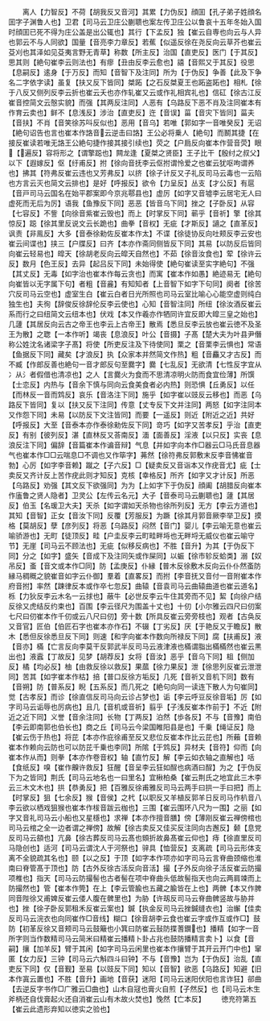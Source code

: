<!-- { "loadSidebar": true } -->
　　离人【力智反】不荷【胡我反又音河】其累【力伪反】顔囬【孔子弟子姓顔名囬字子渊鲁人也】卫君【司马云卫庄公蒯聩也案左传卫庄公以鲁哀十五年冬始入国时顔囬已死不得为庄公盖是出公辄也】其行【下孟反】独【崔云自専也向云与人异也郭云不与人同欲】国量【音亮李力章反】若蕉【似遥反徐在尧反向云草芥也崔云芟刈也其泽如见芟夷言野无青草】称数【所主反】治国【直吏反】医门【于其反】思其则【絶句崔李云则法也】有瘳【丑由反李云愈也】譆【音熙又于其反】役思【息嗣反】逺身【于万反】而知【音智下及注同】所为【于伪反】争善【此及下争名二字依字读】虽复【扶又反下皆同】桀跖【之石反桀夏王也跖盗跖也】相札【徐于八反又侧列反李云折也崔云夭也亦作轧崔又云或作礼相宾礼也】信矼【徐古江反崔音控简文云慤实貌】而强【其两反注同】人恶有【乌路反下恶不肖及注同崔本有作育云卖也】鲜不【息浅反】涉治【直吏反】迕【音误】菑【音灾下皆同】菑夫【音扶】不肖【音笑徐苏呌反似也】恶用【音乌】若唯【郭如字一音唯癸反】无诏【絶句诏告也言也崔本作詻音云逆击曰詻】王公必将乗人【絶句】而鬭其捷【在接反崔读若唯无詻王公絶句捷作接其接引续也】荧之【户扃反向崔本作营音荧】眼【遍反】容将形之【谓擎跽也】闗龙逢【夏桀之贤臣】王子比干【殷纣之叔父】以下【遐嫁反】伛【纡甫反】拊【徐向音抚李云伛拊谓怜爱之也崔云犹呕呴谓养也】拂其【符弗反崔云违也又芳弗反】以挤【徐子计反又子礼反司马云毒也一云陷也方言云灭也简文云排也】是好【呼报反】欲令【力呈反】丛支【才公反】有扈【音戸司马云国名在始平郡案即今京兆鄠县也】虚厉【如字又音墟李云居宅无人曰虚死而无后为厉】语我【鱼豫反下同】恶恶【皆音乌下同】挫之【子卧反】从容【七容反】不訾【向徐音紫崔云毁也】而上【时掌反下同】蕲乎【音祈】擎【徐其惊反】跽【徐其里反说文云长跪也】曲拳【音权】无疵【才斯反】讁之【直革反】讽责【非鳯反】大多【音泰徐勑佐反崔本作太】不谍【徐徒协反向吐颊反李云安也崔云间谍也】挟三【户牒反】曰齐【本亦作斋同侧皆反下同】其易【以防反后皆同向崔云轻易也】皡天【徐胡老反向云皡天自然也】不茹【徐音汝食也】荤【徐许云反】数月【色王反】去异【起吕反下同】未始得使【絶句崔读至实字絶句】不强【其丈反】无毒【如字治也崔本作每云贪也】而寓【崔本作如愚】絶迹易无【絶句向崔皆以无字属下句】者粗【音麄】有知知者【上音智下如字下句同】阕者【徐苦穴反司马云空也】虚室生白【崔云白者日光所照也司马云室比喻心心能空虚则纯白独生也】夫徇【辞俊反徐辞伦反李云使也】心知【音智注同】所纽【徐汝酒反崔云系而行之曰纽简文云纽本也】伏戏【本又作羲亦作牺同许宜反即大皡三皇之始也】几蘧【其居反向云古之帝王也李云上古帝王】散焉【悉旦反李云放也崔云徳不及圣王为散】之聦【一本作听】竭丧【息浪反】叶公【音摄】子髙【楚大夫为叶县尹僭称公姓沈名诸梁字子髙】将使【所吏反注及下待使同】栗之【音栗李云惧也】常语【鱼据反下同】藏矣【才浪反】执【众家本并然简文作热】粗【音麤又才古反】而不臧【作郎反善也絶句一音才郎反句至爨字】爨【七乱反】无欲清【七性反字宜从冫从氵者假借也清凉也】之人【言爨火为食而不思清凉明火防而食宜俭薄】所馔【士恋反】内热与【音余下慎与同向云食美食者必内热】则恐惧【丘勇反】以任【而林反一音而鸩反】哀乐【音洛注下同】施乎【如字崔以豉反云移也】而恶【乌路反下皆同】复以【扶又反下注同】传意【丈专反下文并注同】两怒【如字注同本又作怨下同】未易【以防反下文注皆同】而要【一遥反】则近【附近之近】共好【呼报反】大至【音泰本亦作泰徐勑佐反下同】竒巧【如字又苦孝反】乎治【直吏反】有别【彼列反】湛【直林反又荅南反】湎【面善反】淫液【以只反】实丧【息浪反注下同】偏辞【音篇崔本作谝音辩】气息【并如字向本作□器云□马氏音息器气也崔本作□□云喘息□不调也又作筚字】茀然【徐符弗反郭敷末反李音怫崔音勃】心厉【如字李音赖】蹴之【子六反】□【疑卖反又音诣本又作疣音尤】疵【士卖反又齐计反上苦作疣此则才知反】克核【幸格反】所齐【如字又才计反】所恶【乌路反】劝强【其文反下欲强同】为为【上如字下于伪反】顔阖【胡腊反向崔本作廅鲁之贤人隐者】卫灵公【左传云名元】大子【音泰司马云蒯聩也】蘧【其居反】伯玉【名瑗卫大夫】天杀【如字谓如天杀物也徐所列反】无方【李云方道也】其知【音智】正女【音汝下同】反覆【芳服反】为蹶【徐其月郭音厥李举卫反】摸格【莫胡反】孽【彦列反】将恶【乌路反】闷然【音门】婴儿【李云喻无意也崔云喻骄游也】无町【徒顶反】畦【户圭反李云町畦畔埓也无畔埒无威仪也崔云喻守节】无崖【司马云不顾法也】无疵【似移反病也】不胜【音升】为其【于伪反下同】分之【如字】盛矢【音成下及注同矢或作屎同】以蜄【徐市轸反蛤类】溺【奴吊反】蚉【音文或本作□同】防【孟庚反】仆縁【普木反徐敷木反向云仆仆然蚉防縁马稠穊之貌崔音如字云仆御】羣着【直畧反】而拊【李音抚又音付一音附崔本作府音拊】率然【踈律反本或作卒七忽反】曲辕【音袁司马云曲辕曲道也崔云道名】栎【力狄反李云木名一云捄也】蔽牛【必世反李云牛住其旁而不见】絜【向徐户结反徐又虎结反约束也】百围【李云径尺为围盖十丈也】十仞【小尔雅云四尺曰仞案七尺曰仞崔本作千仞或云八尺曰仞】旁十数【所具反崔云旁旁枝也】观者【古奂反又音官】匠伯【伯匠石字也崔本亦作石】不辍【丁劣反】厌【于艳反又于瞻反】散木【悉但反徐悉旦反下同】则速【和字向崔本作数向所禄反下同】腐【扶甫反】液【音亦】樠【亡言反向李莫干反郭武半反司马云液津液也樠谓脂出樠樠然也崔云黒出也】液蠧【丁故反】见梦【胡荐反】女将【音汝】恶乎【音乌下同】柤【侧加反】橘【均必反】柚【由救反徐以救反】果蓏【徐力果反】泄【徐思列反崔云泄泄同】苦其【如字崔本作枯】掊【普口反徐方垢反】几死【音祈又音机下同】数有【音朔】防【普系反】睨【五系反】而几死之【絶句向同一读连下散人为句崔同】觉【古孝反】而诊【徐直信反司马向云诊占梦也】诟【李云呼豆反徐音垢】厉【如字司马云诟辱也厉病也】且几【音机或音祈】翦乎【子浅反崔本作前于】不近【附近之近下同】义誉【音余注同】长物【丁两反】泊然【歩各反】不与【音豫】南伯【李云即南郭也伯长也】商之丘【司马云今梁国睢阳县是也】千乗【绳证反】隐【崔云伤于热也】将芘【本亦作庇徐甫至反又悲位反崔本作比云芘也】所藾【音赖崔本作赖向云防也可以防芘千乗也李同】所隂【于鸩反】异材夫【音符】仰而【向崔本作从而】则拳【本亦作卷音权】轴【直竹反】解【李云如衣轴之直解也】咶【食纸反】嗅【崔作齅许救反】狂醒【音呈李云狂如酲也病酒曰酲】为之【于伪反下为之皆同】荆氏【司马云地名也一曰里名】宜楸柏桑【崔云荆氏之地宜此三木李云三木文木也】拱【恭勇反】把【百雅反徐甫雅反司马云两手曰拱一手曰把】而上【时掌反】狙【七余反】猴【音侯】之杙【以职反又羊植反郭羊日反司马作朳音八李云欲以栖戏狙猴也崔本作柭音跋云枷也】三围【崔云围环八尺为一围】之丽【如字又音礼司马云小船也又星檼也】求禅【本亦作擅音膳】傍【薄刚反崔云禅傍棺也司马云棺之全一边者谓之禅傍】故解【徐古卖反又佳买反注同向古邂反】颡【息党反司马云頟也】亢鼻【徐古葬反司马云髙也頞折故鼻髙崔云仰也】痔【徐直里反司马隐创也】适河【司马云谓沈人于河祭也】骍具【恤营反】支离疏【司马云形体支离不全貌疏其名也】颐【以之反】于顶【如字本作项亦如字司马云言脊曲颈缩也淮南曰脊管髙于顶也】防【古外反徐古活反向音活】撮【子外反向徐子活反崔云防撮项椎也】指天【司马云防撮髻也古者髻在项中脊曲头低故髻指天也向云两肩竦而上防撮然也】管【崔本作筦】在上【李云管腧也五藏之腧皆在上也】两髀【本又作脾同音陛徐又甫婢反崔云偻人腹在髀里也】为胁【许刼反司马云脊曲髀竖故与胁并也】挫【徐子卧反郭租禾反崔云案也】鍼【执金反司马云挫鍼缝衣也】治繲【佳卖反司马云浣衣也向同崔作□音线】糊口【徐音胡李云食也崔云字或作互或作□】鼓防【初革反徐又音颊司马云鼓簸也小箕曰防崔云鼔防揲蓍鑚也】播精【如字一音所字则当作数精司马云简米曰精崔云播精卜卦占兆也鼓防播精言卖卜】以食【音嗣】攘【加羊反】臂于其闲【如字司马云闲里也崔本作攘臂于其开云开门中也】窜匿【女力反】三钟【司马云六斛四斗曰钟】不与【音豫】岂为【于伪反】治乱【直吏反下同】仅【音觐】至易【以豉反下同】知以【音智】欲恶【乌路反】知避【旧本作寘云置也】不胜【音升】画地【音获】迷阳【司马云迷阳伏阳也言诈狂】郤曲【去逆反字书作□广雅云□曲也】山木自冦也膏火自煎【子然反】也【司马云木生斧柄还自伐膏起火还自消崔云山有木故火焚也】悗然【亡本反】
　　徳充符第五【崔云此遗形弃知以徳实之验也】
